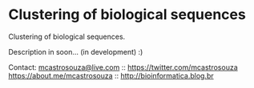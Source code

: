 # Clustering of biological sequences
Clustering of biological sequences.

Description in soon... (in development) :)

Contact:
mcastrosouza@live.com :: https://twitter.com/mcastrosouza
https://about.me/mcastrosouza :: http://bioinformatica.blog.br
